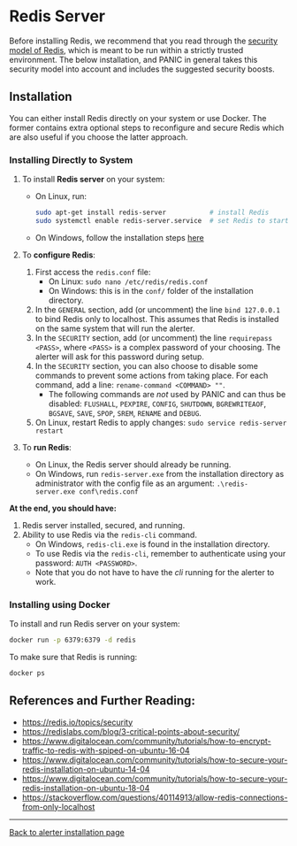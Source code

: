 # Redis Server

Before installing Redis, we recommend that you read through the [security model of Redis](https://redis.io/topics/security), which is meant to be run within a strictly trusted environment. The below installation, and PANIC in general takes this security model into account and includes the suggested security boosts.

## Installation

You can either install Redis directly on your system or use Docker. 
The former contains extra optional steps to reconfigure and secure Redis which are also useful if you choose the latter approach.

### Installing Directly to System

1. To install **Redis server** on your system:
    - On Linux, run:
      ```bash
      sudo apt-get install redis-server           # install Redis
      sudo systemctl enable redis-server.service  # set Redis to start on boot
      ```
    - On Windows, follow the installation steps [here](https://riptutorial.com/redis/example/29962/installing-and-running-redis-server-on-windows)

2. To **configure Redis**:
    1. First access the `redis.conf` file:
        - On Linux: `sudo nano /etc/redis/redis.conf`
        - On Windows: this is in the `conf/` folder of the installation directory.
    2. In the `GENERAL` section, add (or uncomment) the line `bind 127.0.0.1` to bind Redis only to localhost. This assumes that Redis is installed on the same system that will run the alerter.
    3. In the `SECURITY` section, add (or uncomment) the line `requirepass <PASS>`, where `<PASS>` is a complex password of your choosing. The alerter will ask for this password during setup.
    4. In the `SECURITY` section, you can also choose to disable some commands to prevent some actions from taking place. For each command, add a line: `rename-command <COMMAND> ""`.
        -  The following commands are *not* used by PANIC and can thus be disabled: `FLUSHALL`, `PEXPIRE`, `CONFIG`, `SHUTDOWN`, `BGREWRITEAOF`, `BGSAVE`, `SAVE`, `SPOP`, `SREM`, `RENAME` and `DEBUG`.
    5. On Linux, restart Redis to apply changes: `sudo service redis-server restart`

3. To **run Redis**:
    - On Linux, the Redis server should already be running.
    - On Windows, run `redis-server.exe` from the installation directory as administrator with the config file as an argument: `.\redis-server.exe conf\redis.conf`

**At the end, you should have:**
1. Redis server installed, secured, and running.
2. Ability to use Redis via the `redis-cli` command.
    - On Windows, `redis-cli.exe` is found in the installation directory.
    - To use Redis via the `redis-cli`, remember to authenticate using your password: `AUTH <PASSWORD>`.
    - Note that you do not have to have the *cli* running for the alerter to work.

### Installing using Docker

To install and run Redis server on your system:

```bash
docker run -p 6379:6379 -d redis
```

To make sure that Redis is running:

```bash
docker ps
```

## References and Further Reading:
- <https://redis.io/topics/security>
- <https://redislabs.com/blog/3-critical-points-about-security/>
- <https://www.digitalocean.com/community/tutorials/how-to-encrypt-traffic-to-redis-with-spiped-on-ubuntu-16-04>
- <https://www.digitalocean.com/community/tutorials/how-to-secure-your-redis-installation-on-ubuntu-14-04>
- <https://www.digitalocean.com/community/tutorials/how-to-secure-your-redis-installation-on-ubuntu-18-04>
- <https://stackoverflow.com/questions/40114913/allow-redis-connections-from-only-localhost>

---
[Back to alerter installation page](./INSTALL_AND_RUN.md)